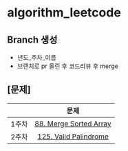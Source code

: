 # algorithm_leetcode

## Branch 생성
- 년도_주차_이름
- 브랜치로 pr 올린 후 코드리뷰 후 merge


## [문제]

|     |                                                                  문제                                                                   |
|-----|:-------------------------------------------------------------------------------------------------------------------------------------:|
| 1주차 | [88. Merge Sorted Array](https://leetcode.com/problems/merge-sorted-array/description/?envType=study-plan-v2&envId=top-interview-150) |
| 2주차 | [125. Valid Palindrome](https://leetcode.com/problems/valid-palindrome/description/?envType=study-plan-v2&envId=top-interview-150) |
